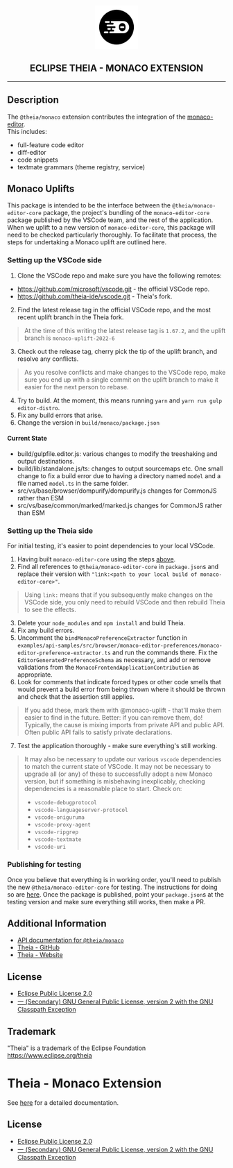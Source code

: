 <div align='center'>

<br />

<img src='https://raw.githubusercontent.com/eclipse-theia/theia/master/logo/theia.svg?sanitize=true' alt='theia-ext-logo' width='100px' />

<h2>ECLIPSE THEIA - MONACO EXTENSION</h2>

<hr />

</div>

## Description

The `@theia/monaco` extension contributes the integration of the [monaco-editor](https://microsoft.github.io/monaco-editor/index.html).\
This includes:

- full-feature code editor
- diff-editor
- code snippets
- textmate grammars (theme registry, service)

## Monaco Uplifts

This package is intended to be the interface between the `@theia/monaco-editor-core` package, the project's bundling of the `monaco-editor-core` package published by the VSCode
team, and the rest of the application. When we uplift to a new version of `monaco-editor-core`, this package will need to be checked particularly thoroughly. To facilitate that
process, the steps for undertaking a Monaco uplift are outlined here.

### Setting up the VSCode side

1. Clone the VSCode repo and make sure you have the following remotes:

- <https://github.com/microsoft/vscode.git> - the official VSCode repo.
- <https://github.com/theia-ide/vscode.git> - Theia's fork.

2. Find the latest release tag in the official VSCode repo, and the most recent uplift branch in the Theia fork.

 > At the time of this writing the latest release tag is `1.67.2`, and the uplift branch is `monaco-uplift-2022-6`

3. Check out the release tag, cherry pick the tip of the uplift branch, and resolve any conflicts.

 > As you resolve conflicts and make changes to the VSCode repo, make sure you end up with a single commit on the uplift branch to make it easier for the next person to rebase.

4. Try to build. At the moment, this means running `yarn` and `yarn run gulp editor-distro`.
5. Fix any build errors that arise.
6. Change the version in `build/monaco/package.json`

#### Current State

- build/gulpfile.editor.js: various changes to modify the treeshaking and output destinations.
- build/lib/standalone.js/ts: changes to output sourcemaps etc. One small change to fix a build error due to having a directory named `model` and a file named `model.ts` in the same folder.
- src/vs/base/browser/dompurify/dompurify.js changes for CommonJS rather than ESM
- src/vs/base/common/marked/marked.js changes for CommonJS rather than ESM

### Setting up the Theia side

For initial testing, it's easier to point dependencies to your local VSCode.

1. Having built `monaco-editor-core` using the steps [above](#setting-up-the-vscode-side).
2. Find all references to `@theia/monaco-editor-core` in `package.json`s and replace their version with `"link:<path to your local build of monaco-editor-core>"`.

> Using `link:` means that if you subsequently make changes on the VSCode side, you only need to rebuild VSCode and then rebuild Theia to see the effects.

3. Delete your `node_modules` and `npm install` and build Theia.
4. Fix any build errors.
5. Uncomment the `bindMonacoPreferenceExtractor` function in `examples/api-samples/src/browser/monaco-editor-preferences/monaco-editor-preference-extractor.ts` and run the commands there. Fix the `EditorGeneratedPreferenceSchema` as necessary, and add or remove validations from the `MonacoFrontendApplicationContribution` as appropriate.
6. Look for comments that indicate forced types or other code smells that would prevent a build error from being thrown where it should be thrown and check that the assertion still applies.

> If you add these, mark them with @monaco-uplift - that'll make them easier to find in the future. Better: if you can remove them, do! Typically, the cause is mixing imports from
private API and public API. Often public API fails to satisfy private declarations.

7. Test the application thoroughly - make sure everything's still working.

> It may also be necessary to update our various `vscode` dependencies to match the current state of VSCode. It may not be necessary to upgrade all (or any) of these to successfully adopt a new Monaco version, but if something is misbehaving inexplicably, checking dependencies is a reasonable place to start. Check on:
>
> - `vscode-debugprotocol`
> - `vscode-languageserver-protocol`
> - `vscode-oniguruma`
> - `vscode-proxy-agent`
> - `vscode-ripgrep`
> - `vscode-textmate`
> - `vscode-uri`

### Publishing for testing

Once you believe that everything is in working order, you'll need to publish the new `@theia/monaco-editor-core` for testing. The instructions for doing so are
[here](https://github.com/theia-ide/vscode/wiki/Publish-%60@theia-monaco-editor-core%60). Once the package is published, point your `package.json`s at the testing version and make
sure everything still works, then make a PR.

## Additional Information

- [API documentation for `@theia/monaco`](https://eclipse-theia.github.io/theia/docs/next/modules/monaco.html)
- [Theia - GitHub](https://github.com/eclipse-theia/theia)
- [Theia - Website](https://theia-ide.org/)

## License

- [Eclipse Public License 2.0](http://www.eclipse.org/legal/epl-2.0/)
- [一 (Secondary) GNU General Public License, version 2 with the GNU Classpath Exception](https://projects.eclipse.org/license/secondary-gpl-2.0-cp)

## Trademark

"Theia" is a trademark of the Eclipse Foundation
<https://www.eclipse.org/theia>

# Theia - Monaco Extension

See [here](https://www.theia-ide.org/doc/index.html) for a detailed documentation.

## License

- [Eclipse Public License 2.0](http://www.eclipse.org/legal/epl-2.0/)
- [一 (Secondary) GNU General Public License, version 2 with the GNU Classpath Exception](https://projects.eclipse.org/license/secondary-gpl-2.0-cp)
